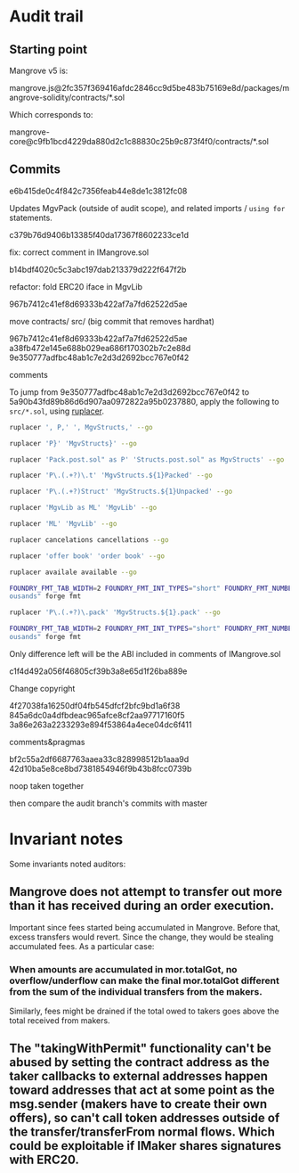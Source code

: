 # Audit trail

## Starting point

Mangrove v5 is:

mangrove.js@2fc357f369416afdc2846cc9d5be483b75169e8d/packages/mangrove-solidity/contracts/\*.sol

Which corresponds to:

mangrove-core@c9fb1bcd4229da880d2c1c88830c25b9c873f4f0/contracts/\*.sol

## Commits

e6b415de0c4f842c7356feab44e8de1c3812fc08

Updates MgvPack (outside of audit scope), and related imports / `using for` statements.

c379b76d9406b13385f40da17367f8602233ce1d

fix: correct comment in IMangrove.sol

b14bdf4020c5c3abc197dab213379d222f647f2b

refactor: fold ERC20 iface in MgvLib

967b7412c41ef8d69333b422af7a7fd62522d5ae

move contracts/ src/
(big commit that removes hardhat)

967b7412c41ef8d69333b422af7a7fd62522d5ae
a38fb472e145e688b029ea686f170302b7c2e88d
9e350777adfbc48ab1c7e2d3d2692bcc767e0f42

comments

To jump from 9e350777adfbc48ab1c7e2d3d2692bcc767e0f42 to 5a90b43fd89b86d6d907aa0972822a95b0237880, apply the following to ` src/*.sol`, using [ruplacer](https://github.com/your-tools/ruplacer).

```bash
ruplacer ', P,' ', MgvStructs,' --go

ruplacer 'P}' 'MgvStructs}' --go

ruplacer 'Pack.post.sol" as P' 'Structs.post.sol" as MgvStructs' --go

ruplacer 'P\.(.+?)\.t' 'MgvStructs.${1}Packed' --go

ruplacer 'P\.(.+?)Struct' 'MgvStructs.${1}Unpacked' --go

ruplacer 'MgvLib as ML' 'MgvLib' --go

ruplacer 'ML' 'MgvLib' --go

ruplacer cancelations cancellations --go

ruplacer 'offer book' 'order book' --go

ruplacer availale available --go

FOUNDRY_FMT_TAB_WIDTH=2 FOUNDRY_FMT_INT_TYPES="short" FOUNDRY_FMT_NUMBER_UNDERSCORE="th
ousands" forge fmt

ruplacer 'P\.(.+?)\.pack' 'MgvStructs.${1}.pack' --go

FOUNDRY_FMT_TAB_WIDTH=2 FOUNDRY_FMT_INT_TYPES="short" FOUNDRY_FMT_NUMBER_UNDERSCORE="th
ousands" forge fmt
```

Only difference left will be the ABI included in comments of IMangrove.sol

c1f4d492a056f46805cf39b3a8e65d1f26ba889e

Change copyright

4f27038fa16250df04fb545dfcf2bfc9bd1a6f38
845a6dc0a4dfbdeac965afce8cf2aa97717160f5
3a86e263a2233293e894f53864a4ece04dc6f411

comments&pragmas

bf2c55a2df6687763aaea33c828998512b1aaa9d
42d10ba5e8ce8bd7381854946f9b43b8fcc0739b

noop taken together

then compare the audit branch's commits with master

# Invariant notes

Some invariants noted auditors:

## Mangrove does not attempt to transfer out more than it has received during an order execution.

Important since fees started being accumulated in Mangrove. Before that, excess transfers would revert. Since the change, they would be stealing accumulated fees. As a particular case:

### When amounts are accumulated in mor.totalGot, no overflow/underflow can make the final mor.totalGot different from the sum of the individual transfers from the makers.

Similarly, fees might be drained if the total owed to takers goes above the total received from makers.

## The "takingWithPermit" functionality can't be abused by setting the contract address as the taker callbacks to external addresses happen toward addresses that act at some point as the msg.sender (makers have to create their own offers), so can't call token addresses outside of the transfer/transferFrom normal flows. Which could be exploitable if IMaker shares signatures with ERC20.
